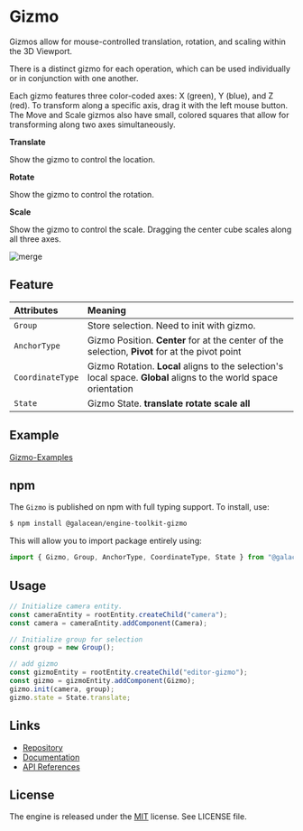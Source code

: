 # Gizmo

Gizmos allow for mouse-controlled translation, rotation, and scaling within the 3D Viewport.

There is a distinct gizmo for each operation, which can be used individually or in conjunction with one another.

Each gizmo features three color-coded axes: X (green), Y (blue), and Z (red). To transform along a specific axis, drag it with the left mouse button. The Move and Scale gizmos also have small, colored squares that allow for transforming along two axes simultaneously.

**Translate**

Show the gizmo to control the location.

**Rotate**

Show the gizmo to control the rotation.

**Scale**

Show the gizmo to control the scale. Dragging the center cube scales along all three axes.

![merge](https://mdn.alipayobjects.com/huamei_qbugvr/afts/img/A*f5lvSIAaQiAAAAAAAAAAAAAADtKFAQ/original)

## Feature

| Attributes | Meaning |
| :-- | :-- |
| `Group` | Store selection. Need to init with gizmo. |
| `AnchorType` | Gizmo Position. **Center** for at the center of the selection, **Pivot** for at the pivot point |
| `CoordinateType` | Gizmo Rotation. **Local** aligns to the selection's local space. **Global** aligns to the world space orientation |
| `State` | Gizmo State. **translate** **rotate** **scale** **all** |

## Example

[Gizmo-Examples](https://oasisengine.cn/#/examples/latest/gizmo)

## npm

The `Gizmo` is published on npm with full typing support. To install, use:

```sh
$ npm install @galacean/engine-toolkit-gizmo
```

This will allow you to import package entirely using:

```javascript
import { Gizmo, Group, AnchorType, CoordinateType, State } from "@galacean/engine-toolkit-gizmo";
```

## Usage

```ts
// Initialize camera entity.
const cameraEntity = rootEntity.createChild("camera");
const camera = cameraEntity.addComponent(Camera);

// Initialize group for selection
const group = new Group();

// add gizmo
const gizmoEntity = rootEntity.createChild("editor-gizmo");
const gizmo = gizmoEntity.addComponent(Gizmo);
gizmo.init(camera, group);
gizmo.state = State.translate;
```

## Links

- [Repository](https://github.com/galacean/engine-toolkit)
- [Documentation](https://oasisengine.cn/#/docs/latest/cn/install)
- [API References](https://oasisengine.cn/#/api/latest/core)

## License

The engine is released under the [MIT](https://opensource.org/licenses/MIT) license. See LICENSE file.
